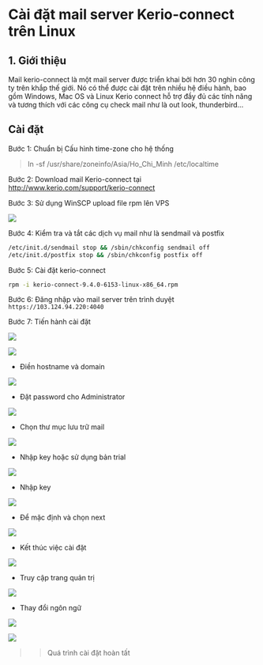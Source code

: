 # Cài đặt mail server Kerio-connect trên Linux
## 1. Giới thiệu 
Mail kerio-connect là một mail server được triển khai bởi hơn 30 nghìn công ty trên khắp thế giới. Nó có thể được cài đặt trên nhiều hệ điều hành, bao gồm Windows, Mac OS và Linux
Kerio connect hỗ trợ đầy đủ các tính năng và tương thích với các công cụ check mail như là out look, thunderbird...
## Cài đặt
Bước 1: Chuẩn bị 
Cấu hình time-zone cho hệ thống 

> ln -sf /usr/share/zoneinfo/Asia/Ho_Chi_Minh /etc/localtime

Bước 2: Download mail Kerio-connect tại http://www.kerio.com/support/kerio-connect

Bước 3: Sử dụng WinSCP upload file rpm lên VPS

![](./images/scpkerio.png)

Bước 4: Kiểm tra và tắt các dịch vụ mail như là sendmail và postfix
```sh
/etc/init.d/sendmail stop && /sbin/chkconfig sendmail off
/etc/init.d/postfix stop && /sbin/chkconfig postfix off
```

Bước 5: Cài đặt kerio-connect
```sh
rpm -i kerio-connect-9.4.0-6153-linux-x86_64.rpm
```

Bước 6: Đăng nhập vào mail server trên trình duyệt
`https://103.124.94.220:4040`

Bước 7: Tiến hành cài đặt

![](./images/kerio.png)

![](./images/kerio1.png)

- Điền hostname và domain 

![](./images/kerio2.png)

- Đặt password cho Administrator

![](./images/kerio3.png)

- Chọn thư mục lưu trữ mail

![](./images/kerio4.png)

- Nhập key hoặc sử dụng bản trial

![](./images/kerio5.png)

- Nhập key

![](./images/kerio6.png)

- Để mặc định và chọn next

![](./images/kerio7.png)

- Kết thúc việc cài đặt

![](./images/kerio8.png)

- Truy cập trang quản trị

![](./images/kerio9.png)

- Thay đổi ngôn ngữ 

![](./images/kerio10.png)

![](./images/kerio11.png)

>> Quá trình cài đặt hoàn tất